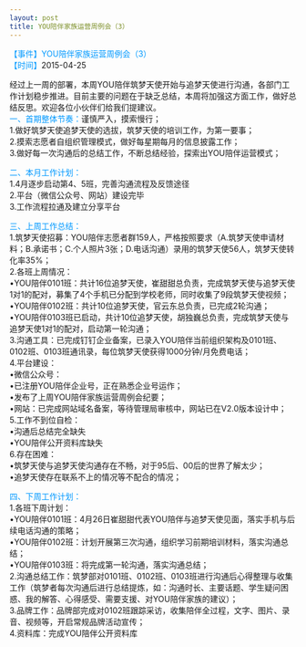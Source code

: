 ```yaml
---
layout: post
title: YOU陪伴家族运营周例会（3）
---
```

<font color=#0099ff>【事件】YOU陪伴家族运营周例会（3） </font>     
<font color=#0099ff>【时间】</font>2015-04-25</font>      

经过上一周的部署，本周YOU陪伴筑梦天使开始与追梦天使进行沟通，各部门工作计划稳步推进。目前主要的问题在于缺乏总结，本周将加强这方面工作，做好总结反思。欢迎各位小伙伴们给我们提建议。  
<font color=#0099ff>一、首期整体节奏：</font>谨慎严入，摸索慢行；  
1.做好筑梦天使追梦天使的选拔，筑梦天使的培训工作，为第一要事；  
2.摸索志愿者自组织管理模式，做好每星期每月的信息披露工作；  
3.做好每一次沟通后的总结工作，不断总结经验，探索出YOU陪伴运营模式；  

<font color=#0099ff>二、本月工作计划：</font>  
1.4月逐步启动第4、5班，完善沟通流程及反馈途径  
2.平台（微信公众号、网站）建设完毕  
3.工作流程拉通及建立分享平台  

<font color=#0099ff>三、上周工作总结：</font>  
1.筑梦天使招募：YOU陪伴志愿者群159人，严格按照要求（A.筑梦天使申请材料；B.承诺书；C.个人照片3张；D.电话沟通）录用的筑梦天使56人，筑梦天使转化率35%；  
2.各班上周情况：  
•YOU陪伴0101班：共计16位追梦天使，崔甜甜总负责，完成筑梦天使与追梦天使1对1的配对，募集了4个手机已分配到学校老师，同时收集了9段筑梦天使视频；  
•YOU陪伴0102班：共计10位追梦天使，官云东总负责，已完成2轮沟通；  
•YOU陪伴0103班已启动，共计10位追梦天使，胡独巍总负责，完成筑梦天使与追梦天使1对1的配对，启动第一轮沟通；  
3.沟通工具：已完成钉钉企业备案，已录入YOU陪伴当前组织架构及0101班、0102班、0103班通讯录，每位筑梦天使获得1000分钟/月免费电话；  
4.平台建设：  
•微信公众号：  
•已注册YOU陪伴企业号，正在熟悉企业号运作；  
•发布了上周YOU陪伴家族运营周例会纪要；  
•网站：已完成网站域名备案，等待管理局审核中，网站已在V2.0版本设计中；  
5.工作不到位自检：  
•沟通后总结完全缺失  
•YOU陪伴公开资料库缺失  
6.存在困难：  
•筑梦天使与追梦天使沟通存在不畅，对于95后、00后的世界了解太少；  
•追梦天使存在联系不上的情况等不配合的情况；  

<font color=#0099ff>四、下周工作计划：</font>  
1.各班下周计划：  
•YOU陪伴0101班：4月26日崔甜甜代表YOU陪伴与追梦天使见面，落实手机与后续电话沟通的策略；  
•YOU陪伴0102班：计划开展第三次沟通，组织学习前期培训材料，落实沟通总结；  
•YOU陪伴0103班：将完成第一轮沟通，落实沟通总结；  
2.沟通总结工作：筑梦部对0101班、0102班、0103班进行沟通后心得整理与收集工作（筑梦者每次沟通后进行总结提炼，如：沟通时长、主要话题、学生疑问困惑、我的解答、心得感受、需要支援、对YOU陪伴家族的建议）；  
3.品牌工作：品牌部完成对0102班跟踪采访，收集陪伴全过程，文字、图片、录音、视频等，开启常规品牌活动宣传；  
4.资料库：完成YOU陪伴公开资料库  
 